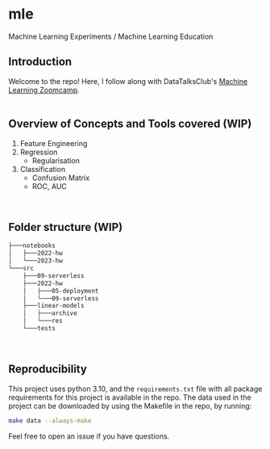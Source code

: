 # mle
Machine Learning Experiments / Machine Learning Education
<br>

## Introduction

Welcome to the repo!
Here, I follow along with DataTalksClub's [Machine Learning Zoomcamp](https://github.com/DataTalksClub/machine-learning-zoomcamp).
<br><br>

## Overview of Concepts and Tools covered (WIP)

1. Feature Engineering
2. Regression
    * Regularisation
3. Classification
    * Confusion Matrix
    * ROC, AUC

<br>

## Folder structure (WIP)

```bash
├───notebooks
│   ├───2022-hw
│   └───2023-hw
└───src
    ├───09-serverless
    ├───2022-hw
    │   ├───05-deployment
    │   └───09-serverless
    ├───linear-models
    │   ├───archive
    │   └───res
    └───tests
```
<br>

## Reproducibility
This project uses python 3.10, and the `requirements.txt` file with all package requirements for this project is available in the repo.
The data used in the project can be downloaded by using the Makefile in the repo, by running:
```bash
make data --always-make
```
Feel free to open an issue if you have questions.

